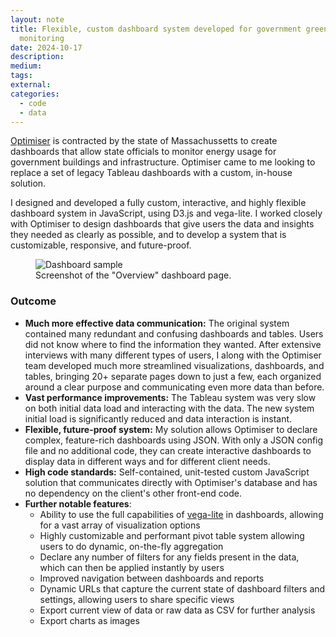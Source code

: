 ```yaml
---
layout: note
title: Flexible, custom dashboard system developed for government green energy
  monitoring
date: 2024-10-17
description:
medium:
tags:
external:
categories:
  - code
  - data
---
```


[Optimiser](https://optimiserenergy.com/) is contracted by the state of Massachussetts to create dashboards that allow state officials to monitor energy usage for government buildings and infrastructure. Optimiser came to me looking to replace a set of legacy Tableau dashboards with a custom, in-house solution.

I designed and developed a fully custom, interactive, and highly flexible dashboard system in JavaScript, using D3.js and vega-lite. I worked closely with Optimiser to design dashboards that give users the data and insights they needed as clearly as possible, and to develop a system that is customizable, responsive, and future-proof.

<figure>
    <img src="/assets/img/focus-dashboard-1.png" alt="Dashboard sample" />
    <figcaption>Screenshot of the "Overview" dashboard page.</figcaption>
</figure>

### Outcome

- **Much more effective data communication:** The original system contained many redundant and confusing dashboards and tables. Users did not know where to find the information they wanted. After extensive interviews with many different types of users, I along with the Optimiser team developed much more streamlined visualizations, dashboards, and tables, bringing 20+ separate pages down to just a few, each organized around a clear purpose and communicating even more data than before.
- **Vast performance improvements:** The Tableau system was very slow on both initial data load and interacting with the data. The new system initial load is significantly reduced and data interaction is instant.
- **Flexible, future-proof system:** My solution allows Optimiser to declare complex, feature-rich dashboards using JSON. With only a JSON config file and no additional code, they can create interactive dashboards to display data in different ways and for different client needs.
- **High code standards:** Self-contained, unit-tested custom JavaScript solution that communicates directly with Optimiser's database and has no dependency on the client's other front-end code.
- **Further notable features**:
  - Ability to use the full capabilities of [vega-lite](https://vega.github.io/vega-lite/docs/) in dashboards, allowing for a vast array of visualization options
  - Highly customizable and performant pivot table system allowing users to do dynamic, on-the-fly aggregation
  - Declare any number of filters for any fields present in the data, which can then be applied instantly by users
  - Improved navigation between dashboards and reports
  - Dynamic URLs that capture the current state of dashboard filters and settings, allowing users to share specific views
  - Export current view of data or raw data as CSV for further analysis
  - Export charts as images
